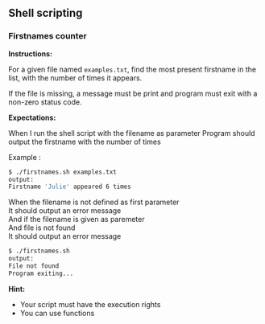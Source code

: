 ## Shell scripting 

### Firstnames counter

**Instructions:**

For a given file named `examples.txt`, find the most present firstname in the list, with the number of times it appears.

If the file is missing, a message must be print and program must exit with a non-zero status code.

**Expectations:**

When I run the shell script with the filename as parameter
Program should output the firstname with the number of times

Example :
```bash
$ ./firstnames.sh examples.txt
output:
Firstname 'Julie' appeared 6 times
```

When the filename is not defined as first parameter  
It should output an error message  
And if the filename is given as paremeter  
And file is not found  
It should output an error message  

```bash
$ ./firstnames.sh
output:
File not found
Program exiting...
```

**Hint:** 
* Your script must have the execution rights
* You can use functions

